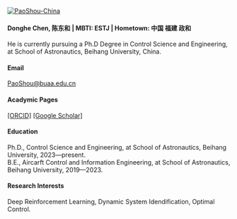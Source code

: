 

[![PaoShou-China](https://img.shields.io/badge/PaoShou_China-github-blue?logo=github)](https://github.com/PaoShou-China)
#### Donghe Chen, 陈东和 | MBTI: ESTJ | Hometown: 中国 福建 政和
He is currently pursuing a Ph.D Degree in Control Science and Engineering, at School of Astronautics, Beihang University, China.

#### Email
PaoShou@buaa.edu.cn

#### Acadymic Pages
[[ORCID]](https://orcid.org/0009-0004-3153-5101)
[[Google Scholar]](https://scholar.google.cz/citations?user=P7DIy9sAAAAJ&hl=zh-CN)

#### Education
Ph.D.,  Control Science and Engineering, at School of Astronautics, Beihang University, 2023—present.\
B.E., Aircarft Control and Information Engineering, at School of Astronautics, Beihang University, 2019—2023.

#### Research Interests
Deep Reinforcement Learning, Dynamic System Idendification, Optimal Control.


